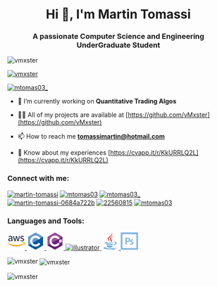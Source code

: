 <h1 align="center">Hi 👋, I'm Martin Tomassi</h1>
<h3 align="center">A passionate Computer Science and Engineering UnderGraduate Student</h3>

<p align="left"> <img src="https://komarev.com/ghpvc/?username=vmxster&label=Profile%20views&color=0e75b6&style=flat" alt="vmxster" /> </p>

<p align="left"> <a href="https://github.com/ryo-ma/github-profile-trophy"><img src="https://github-profile-trophy.vercel.app/?username=vmxster" alt="vmxster" /></a> </p>

<p align="left"> <a href="https://twitter.com/mtomas03_" target="blank"><img src="https://img.shields.io/twitter/follow/mtomas03_?logo=twitter&style=for-the-badge" alt="mtomas03_" /></a> </p>

- 🔭 I’m currently working on **Quantitative Trading Algos**

- 👨‍💻 All of my projects are available at [https://github.com/vMxster](https://github.com/vMxster)

- 📫 How to reach me **tomassimartin@hotmail.com**

- 📄 Know about my experiences [https://cvapp.it/r/KkURRLQ2L](https://cvapp.it/r/KkURRLQ2L)

<h3 align="left">Connect with me:</h3>
<p align="left">
<a href="https://codepen.io/martin-tomassi" target="blank"><img align="center" src="https://raw.githubusercontent.com/rahuldkjain/github-profile-readme-generator/master/src/images/icons/Social/codepen.svg" alt="martin-tomassi" height="30" width="40" /></a>
<a href="https://dev.to/mtomas03" target="blank"><img align="center" src="https://raw.githubusercontent.com/rahuldkjain/github-profile-readme-generator/master/src/images/icons/Social/devto.svg" alt="mtomas03" height="30" width="40" /></a>
<a href="https://twitter.com/mtomas03_" target="blank"><img align="center" src="https://raw.githubusercontent.com/rahuldkjain/github-profile-readme-generator/master/src/images/icons/Social/twitter.svg" alt="mtomas03_" height="30" width="40" /></a>
<a href="https://linkedin.com/in/martin-tomassi-0684a722b" target="blank"><img align="center" src="https://raw.githubusercontent.com/rahuldkjain/github-profile-readme-generator/master/src/images/icons/Social/linked-in-alt.svg" alt="martin-tomassi-0684a722b" height="30" width="40" /></a>
<a href="https://stackoverflow.com/users/22560815" target="blank"><img align="center" src="https://raw.githubusercontent.com/rahuldkjain/github-profile-readme-generator/master/src/images/icons/Social/stack-overflow.svg" alt="22560815" height="30" width="40" /></a>
<a href="https://codesandbox.com/mtomas03" target="blank"><img align="center" src="https://raw.githubusercontent.com/rahuldkjain/github-profile-readme-generator/master/src/images/icons/Social/codesandbox.svg" alt="mtomas03" height="30" width="40" /></a>
</p>

<h3 align="left">Languages and Tools:</h3>
<p align="left"> <a href="https://aws.amazon.com" target="_blank" rel="noreferrer"> <img src="https://raw.githubusercontent.com/devicons/devicon/master/icons/amazonwebservices/amazonwebservices-original-wordmark.svg" alt="aws" width="40" height="40"/> </a> <a href="https://www.cprogramming.com/" target="_blank" rel="noreferrer"> <img src="https://raw.githubusercontent.com/devicons/devicon/master/icons/c/c-original.svg" alt="c" width="40" height="40"/> </a> <a href="https://www.w3schools.com/cs/" target="_blank" rel="noreferrer"> <img src="https://raw.githubusercontent.com/devicons/devicon/master/icons/csharp/csharp-original.svg" alt="csharp" width="40" height="40"/> </a> <a href="https://www.adobe.com/in/products/illustrator.html" target="_blank" rel="noreferrer"> <img src="https://www.vectorlogo.zone/logos/adobe_illustrator/adobe_illustrator-icon.svg" alt="illustrator" width="40" height="40"/> </a> <a href="https://www.java.com" target="_blank" rel="noreferrer"> <img src="https://raw.githubusercontent.com/devicons/devicon/master/icons/java/java-original.svg" alt="java" width="40" height="40"/> </a> <a href="https://www.photoshop.com/en" target="_blank" rel="noreferrer"> <img src="https://raw.githubusercontent.com/devicons/devicon/master/icons/photoshop/photoshop-line.svg" alt="photoshop" width="40" height="40"/> </a> </p>

<p><img align="left" src="https://github-readme-stats.vercel.app/api/top-langs?username=vmxster&show_icons=true&theme=highcontrast&locale=en&layout=compact" alt="vmxster" /></p>

<p>&nbsp;<img align="center" src="https://github-readme-stats.vercel.app/api?username=vmxster&show_icons=true&theme=highcontrast&locale=en" alt="vmxster" /></p>

<p><img align="center" src="https://github-readme-streak-stats.herokuapp.com/?user=vmxster&theme=highcontrast" alt="vmxster" /></p>
